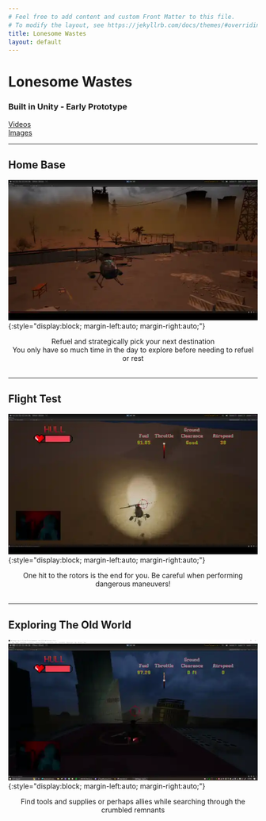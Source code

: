 ```yaml
---
# Feel free to add content and custom Front Matter to this file.
# To modify the layout, see https://jekyllrb.com/docs/themes/#overriding-theme-defaults
title: Lonesome Wastes
layout: default
---
```

# Lonesome Wastes
### Built in Unity - Early Prototype

[Videos](/lonesome_wastes/lw_videos)<br>
[Images](/lonesome_wastes/lw_images)

---
## Home Base
![LW_media](../assets/media/webp/base_pan_60_fps_large.webp){:style="display:block; margin-left:auto; margin-right:auto;"}
<center>Refuel and strategically pick your next destination</center>
<center>You only have so much time in the day to explore before needing to refuel or rest</center>
<br>

---

## Flight Test
![LW_media](../assets/media/webp/heli_crash_large.webp){:style="display:block; margin-left:auto; margin-right:auto;"}
<center>One hit to the rotors is the end for you. Be careful when performing dangerous maneuvers!</center>
<br>

---

## Exploring The Old World
![LW_media](../assets/media/webp/LW_heli_takeoff_building.webp){:style="display:block; margin-left:auto; margin-right:auto;"}
<center>Find tools and supplies or perhaps allies while searching through the crumbled remnants</center>